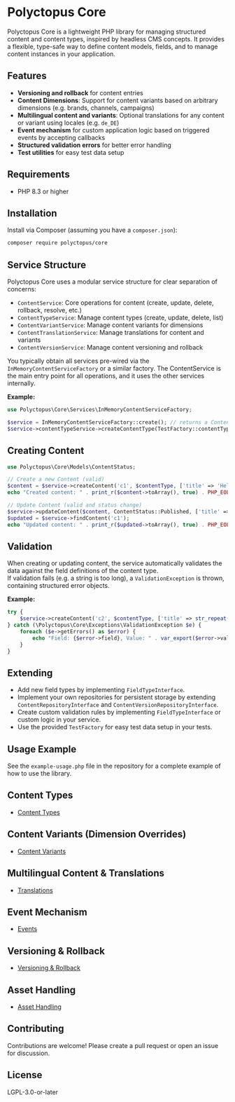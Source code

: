 # Polyctopus Core

Polyctopus Core is a lightweight PHP library for managing structured content and content types, inspired by headless CMS concepts. It provides a flexible, type-safe way to define content models, fields, and to manage content instances in your application.

## Features
- **Versioning and rollback** for content entries
- **Content Dimensions**: Support for content variants based on arbitrary dimensions (e.g. brands, channels, campaigns)
- **Multilingual content and variants**: Optional translations for any content or variant using locales (e.g. `de_DE`)
- **Event mechanism** for custom application logic based on triggered events by accepting callbacks
- **Structured validation errors** for better error handling
- **Test utilities** for easy test data setup

## Requirements
- PHP 8.3 or higher

## Installation
Install via Composer (assuming you have a `composer.json`):

```bash
composer require polyctopus/core
```

## Service Structure
Polyctopus Core uses a modular service structure for clear separation of concerns:

- `ContentService`: Core operations for content (create, update, delete, rollback, resolve, etc.)
- `ContentTypeService`: Manage content types (create, update, delete, list)
- `ContentVariantService`: Manage content variants for dimensions
- `ContentTranslationService`: Manage translations for content and variants
- `ContentVersionService`: Manage content versioning and rollback

You typically obtain all services pre-wired via the `InMemoryContentServiceFactory` or a similar factory.
The ContentService is the main entry point for all operations, and it uses the other services internally.

**Example:**
```php
use Polyctopus\Core\Services\InMemoryContentServiceFactory;

$service = InMemoryContentServiceFactory::create(); // returns a ContentService with all dependencies
$service->contentTypeService->createContentType(TestFactory::contentTypeWithTextField('article'));
```

## Creating Content

```php
use Polyctopus\Core\Models\ContentStatus;

// Create a new Content (valid)
$content = $service->createContent('c1', $contentType, ['title' => 'Hello', 'contact' => 'info@example.com']);
echo "Created content: " . print_r($content->toArray(), true) . PHP_EOL;

// Update Content (valid and status change)
$service->updateContent($content, ContentStatus::Published, ['title' => 'Updated Title', 'contact' => 'info@example.com']);
$updated = $service->findContent('c1');
echo "Updated content: " . print_r($updated->toArray(), true) . PHP_EOL;
```

## Validation
When creating or updating content, the service automatically validates the data against the field definitions of the content type.  
If validation fails (e.g. a string is too long), a `ValidationException` is thrown, containing structured error objects.

**Example:**
```php
try {
    $service->createContent('c2', $contentType, ['title' => str_repeat('A', 300)]);
} catch (\Polyctopus\Core\Exceptions\ValidationException $e) {
    foreach ($e->getErrors() as $error) {
        echo "Field: {$error->field}, Value: " . var_export($error->value, true) . ", Message: {$error->message}\n";
    }
}
```

## Extending
- Add new field types by implementing `FieldTypeInterface`.
- Implement your own repositories for persistent storage by extending `ContentRepositoryInterface` and `ContentVersionRepositoryInterface`.
- Create custom validation rules by implementing `FieldTypeInterface` or custom logic in your service.
- Use the provided `TestFactory` for easy test data setup in your tests.

## Usage Example
See the `example-usage.php` file in the repository for a complete example of how to use the library.

## Content Types
- [Content Types](docs/ContentTypes.md)

## Content Variants (Dimension Overrides)
- [Content Variants](docs/ContentVariants.md)

## Multilingual Content & Translations
- [Translations](docs/Translations.md)

## Event Mechanism
- [Events](docs/Events.md)

## Versioning & Rollback
- [Versioning & Rollback](docs/Versioning.md)

## Asset Handling
- [Asset Handling](docs/Assets.md)

## Contributing
Contributions are welcome! Please create a pull request or open an issue for discussion.

## License

LGPL-3.0-or-later
